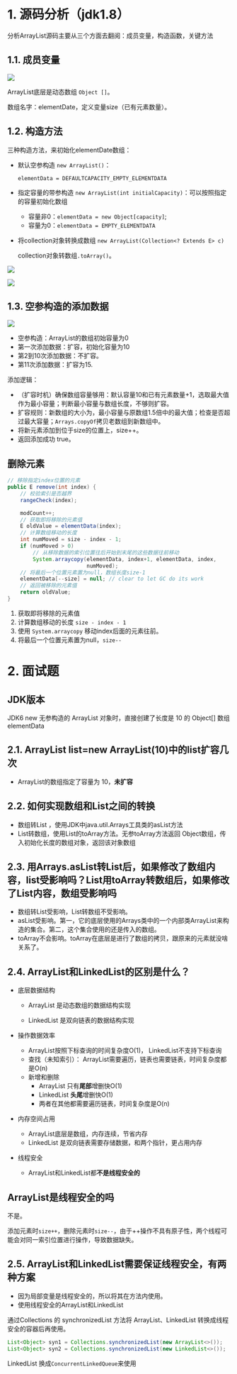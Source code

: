 # 1. 源码分析（jdk1.8）

分析ArrayList源码主要从三个方面去翻阅：成员变量，构造函数，关键方法

## 1.1. 成员变量

![](https://cdn.jsdelivr.net/gh/sword4869/pic1@main/images/202407112130147.png)

ArrayList底层是动态数组 `Object []`。

数组名字：elementDate，定义变量size（已有元素数量）。

## 1.2. 构造方法

三种构造方法，来初始化elementDate数组：
- 默认空参构造 `new ArrayList()`：
  
    `elementData = DEFAULTCAPACITY_EMPTY_ELEMENTDATA`
- 指定容量的带参构造 `new ArrayList(int initialCapacity)`：可以按照指定的容量初始化数组
    - 容量非0：`elementData = new Object[capacity]`; 
    - 容量为0：`elementData = EMPTY_ELEMENTDATA`
- 将collection对象转换成数组 `new ArrayList(Collection<? Extends E> c)`

    collection对象转数组`.toArray()`。

![](https://cdn.jsdelivr.net/gh/sword4869/pic1@main/images/202407112130148.png)

![](https://cdn.jsdelivr.net/gh/sword4869/pic1@main/images/202407112130149.png)


## 1.3. 空参构造的添加数据

![](https://cdn.jsdelivr.net/gh/sword4869/pic1@main/images/202407112130150.png)


- 空参构造：ArrayList的数组初始容量为0
- 第一次添加数据：扩容，初始化容量为10
- 第2到10次添加数据：不扩容。
- 第11次添加数据：扩容为15.

添加逻辑：
  - （扩容时机）确保数组容量够用：默认容量10和已有元素数量+1，选取最大值作为最小容量；判断最小容量与数组长度，不够则扩容。
  - 扩容规则：新数组的大小为，最小容量与原数组1.5倍中的最大值；检查是否超过最大容量；`Arrays.copyOf`拷贝老数组到新数组中。
  - 将新元素添加到位于size的位置上，size++。
  - 返回添加成功 true。

## 删除元素

```java
// 移除指定index位置的元素
public E remove(int index) {
    // 校验索引是否越界
    rangeCheck(index);

    modCount++;
    // 获取即将移除的元素值
    E oldValue = elementData(index);
    // 计算数组移动的长度
    int numMoved = size - index - 1;
    if (numMoved > 0)
        // 从移除数据的索引位置往后开始到末尾的这些数据往前移动
        System.arraycopy(elementData, index+1, elementData, index,
                         numMoved);
    // 将最后一个位置元素置为null，数组长度size-1                     
    elementData[--size] = null; // clear to let GC do its work
    // 返回被移除的元素值
    return oldValue;
}
```

1. 获取即将移除的元素值
2. 计算数组移动的长度 `size - index - 1`
3. 使用 `System.arraycopy` 移动index后面的元素往前。
4. 将最后一个位置元素置为null，`size--`

# 2. 面试题

## JDK版本

JDK6 new 无参构造的 ArrayList 对象时，直接创建了长度是 10 的 Object[] 数组 elementData

## 2.1. ArrayList list=new ArrayList(10)中的list扩容几次

- ArrayList的数组指定了容量为 10，**未扩容**

## 2.2. 如何实现数组和List之间的转换

- 数组转List ，使用JDK中java.util.Arrays工具类的asList方法
- List转数组，使用List的toArray方法。无参toArray方法返回 Object数组，传入初始化长度的数组对象，返回该对象数组

## 2.3. 用Arrays.asList转List后，如果修改了数组内容，list受影响吗？List用toArray转数组后，如果修改了List内容，数组受影响吗

- 数组转List受影响，List转数组不受影响。
- asList受影响。第一，它的底层使用的Arrays类中的一个内部类ArrayList来构造的集合。第二，这个集合使用的还是传入的数组。
- toArray不会影响。toArray在底层是进行了数组的拷贝，跟原来的元素就没啥关系了。


##  2.4. ArrayList和LinkedList的区别是什么？

- 底层数据结构

  - ArrayList 是动态数组的数据结构实现

  - LinkedList 是双向链表的数据结构实现

- 操作数据效率
  - ArrayList按照下标查询的时间复杂度O(1)， LinkedList不支持下标查询
  - 查找（未知索引）： ArrayList需要遍历，链表也需要链表，时间复杂度都是O(n)
  - 新增和删除
    - ArrayList 只有**尾部**增删快O(1)
    - LinkedList **头尾**增删快O(1)
    - 两者在其他都需要遍历链表，时间复杂度是O(n)

- 内存空间占用

  - ArrayList底层是数组，内存连续，节省内存
  - LinkedList 是双向链表需要存储数据，和两个指针，更占用内存

- 线程安全
  - ArrayList和LinkedList都**不是线程安全的**
## ArrayList是线程安全的吗

不是。

添加元素时`size++`，删除元素时`size--`，由于++操作不具有原子性，两个线程可能会对同一索引位置进行操作，导致数据缺失。


## 2.5. ArrayList和LinkedList需要保证线程安全，有两种方案
- 因为局部变量是线程安全的，所以将其在方法内使用。
- 使用线程安全的ArrayList和LinkedList

通过Collections 的 synchronizedList 方法将 ArrayList、LinkedList 转换成线程安全的容器后再使用。
```java
List<Object> syn1 = Collections.synchronizedList(new ArrayList<>());
List<Object> syn2 = Collections.synchronizedList(new LinkedList<>());
```
LinkedList 换成`ConcurrentLinkedQueue`来使用